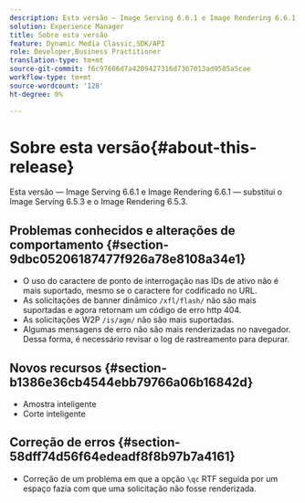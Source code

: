 ```yaml
---
description: Esta versão — Image Serving 6.6.1 e Image Rendering 6.6.1 — substitui o Image Serving 6.5.3 e o Image Rendering 6.5.3.
solution: Experience Manager
title: Sobre esta versão
feature: Dynamic Media Classic,SDK/API
role: Developer,Business Practitioner
translation-type: tm+mt
source-git-commit: f6c97606d7a4209427316d7367013ad9585a5cae
workflow-type: tm+mt
source-wordcount: '128'
ht-degree: 0%

---
```



# Sobre esta versão{#about-this-release}

Esta versão — Image Serving 6.6.1 e Image Rendering 6.6.1 — substitui o Image Serving 6.5.3 e o Image Rendering 6.5.3.

## Problemas conhecidos e alterações de comportamento {#section-9dbc05206187477f926a78e8108a34e1}

* O uso do caractere de ponto de interrogação nas IDs de ativo não é mais suportado, mesmo se o caractere for codificado no URL.
* As solicitações de banner dinâmico `/xfl/flash/` não são mais suportadas e agora retornam um código de erro http 404.
* As solicitações W2P `/is/agm/` não são mais suportadas.
* Algumas mensagens de erro não são mais renderizadas no navegador. Dessa forma, é necessário revisar o log de rastreamento para depurar.

## Novos recursos {#section-b1386e36cb4544ebb79766a06b16842d}

* Amostra inteligente
* Corte inteligente

## Correção de erros {#section-58dff74d56f64edeadf8f8b97b7a4161}

* Correção de um problema em que a opção `\qc` RTF seguida por um espaço fazia com que uma solicitação não fosse renderizada.

